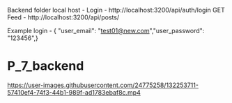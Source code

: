 Backend folder local host -
Login - http://localhost:3200/api/auth/login
GET Feed - http://localhost:3200/api/posts/

Example login - { "user_email": "test01@new.com","user_password": "123456",}
# P_7_backend



https://user-images.githubusercontent.com/24775258/132253711-57410ef4-74f3-44b1-989f-ad1783ebaf8c.mp4

